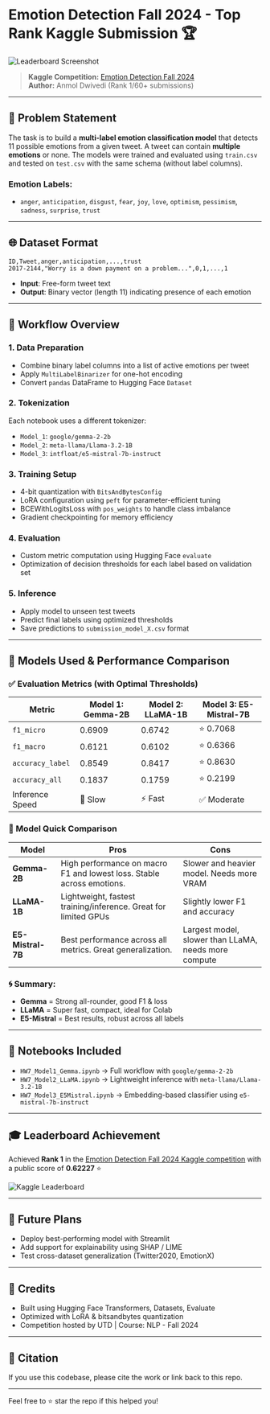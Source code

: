 
# Emotion Detection Fall 2024 - Top Rank Kaggle Submission 🏆

![Leaderboard Screenshot](./assets/leaderboard_top1.png)

> **Kaggle Competition:** [Emotion Detection Fall 2024](https://www.kaggle.com/competitions/emotion-detection-fall-2024/overview)  
> **Author:** Anmol Dwivedi (Rank 1/60+ submissions)

---

## 📃 Problem Statement
The task is to build a **multi-label emotion classification model** that detects 11 possible emotions from a given tweet. A tweet can contain **multiple emotions** or none. The models were trained and evaluated using `train.csv` and tested on `test.csv` with the same schema (without label columns).

### Emotion Labels:
- `anger`, `anticipation`, `disgust`, `fear`, `joy`, `love`, `optimism`, `pessimism`, `sadness`, `surprise`, `trust`

---

## 🌐 Dataset Format
```csv
ID,Tweet,anger,anticipation,...,trust
2017-2144,"Worry is a down payment on a problem...",0,1,...,1
```
- **Input**: Free-form tweet text
- **Output**: Binary vector (length 11) indicating presence of each emotion

---

## 🔄 Workflow Overview

### 1. Data Preparation
- Combine binary label columns into a list of active emotions per tweet
- Apply `MultiLabelBinarizer` for one-hot encoding
- Convert `pandas` DataFrame to Hugging Face `Dataset`

### 2. Tokenization
Each notebook uses a different tokenizer:
- `Model_1`: `google/gemma-2-2b`
- `Model_2`: `meta-llama/Llama-3.2-1B`
- `Model_3`: `intfloat/e5-mistral-7b-instruct`

### 3. Training Setup
- 4-bit quantization with `BitsAndBytesConfig`
- LoRA configuration using `peft` for parameter-efficient tuning
- BCEWithLogitsLoss with `pos_weights` to handle class imbalance
- Gradient checkpointing for memory efficiency

### 4. Evaluation
- Custom metric computation using Hugging Face `evaluate`
- Optimization of decision thresholds for each label based on validation set

### 5. Inference
- Apply model to unseen test tweets
- Predict final labels using optimized thresholds
- Save predictions to `submission_model_X.csv` format

---

## 🎯 Models Used & Performance Comparison

### ✅ Evaluation Metrics (with Optimal Thresholds)
| Metric               | Model 1: Gemma-2B | Model 2: LLaMA-1B | Model 3: E5-Mistral-7B |
|----------------------|------------------|-------------------|------------------------|
| `f1_micro`           | 0.6909           | 0.6742            | ⭐ 0.7068            |
| `f1_macro`           | 0.6121           | 0.6102            | ⭐ 0.6366            |
| `accuracy_label`     | 0.8549           | 0.8417            | ⭐ 0.8630            |
| `accuracy_all`       | 0.1837           | 0.1759            | ⭐ 0.2199            |
| Inference Speed      | 🔢 Slow     | ⚡ Fast         | ✅ Moderate          |

### 🥇 Model Quick Comparison
| Model | Pros | Cons |
|-------|------|------|
| **Gemma-2B** | High performance on macro F1 and lowest loss. Stable across emotions. | Slower and heavier model. Needs more VRAM |
| **LLaMA-1B** | Lightweight, fastest training/inference. Great for limited GPUs | Slightly lower F1 and accuracy |
| **E5-Mistral-7B** | Best performance across all metrics. Great generalization. | Largest model, slower than LLaMA, needs more compute |

### 🌀 Summary:
- **Gemma** = Strong all-rounder, good F1 & loss
- **LLaMA** = Super fast, compact, ideal for Colab
- **E5-Mistral** = Best results, robust across all labels

---

## 📆 Notebooks Included
- `HW7_Model1_Gemma.ipynb` → Full workflow with `google/gemma-2-2b`
- `HW7_Model2_LLaMA.ipynb` → Lightweight inference with `meta-llama/Llama-3.2-1B`
- `HW7_Model3_E5Mistral.ipynb` → Embedding-based classifier using `e5-mistral-7b-instruct`

---

## 🎓 Leaderboard Achievement
Achieved **Rank 1** in the [Emotion Detection Fall 2024 Kaggle competition](https://www.kaggle.com/competitions/emotion-detection-fall-2024/overview) with a public score of **0.62227** ⭐

![Kaggle Leaderboard](./assets/kaggle_leaderboard_1stplace.png)

---

## 🚀 Future Plans
- Deploy best-performing model with Streamlit
- Add support for explainability using SHAP / LIME
- Test cross-dataset generalization (Twitter2020, EmotionX)

---

## 📅 Credits
- Built using Hugging Face Transformers, Datasets, Evaluate
- Optimized with LoRA & bitsandbytes quantization
- Competition hosted by UTD | Course: NLP - Fall 2024

---

## 📖 Citation
If you use this codebase, please cite the work or link back to this repo.

---

Feel free to ⭐ star the repo if this helped you!
